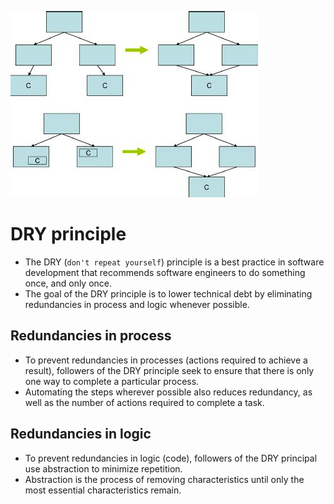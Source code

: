 
![img.png](../assests/dry_img.png)

# DRY principle
- The DRY (`don't repeat yourself`) principle is a best practice in software development that recommends software engineers to do something once, and only once.
- The goal of the DRY principle is to lower technical debt by eliminating redundancies in process and logic whenever possible.

## Redundancies in process
- To prevent redundancies in processes (actions required to achieve a result), followers of the DRY principle seek to ensure that there is only one way to complete a particular process. 
- Automating the steps wherever possible also reduces redundancy, as well as the number of actions required to complete a task.

## Redundancies in logic
- To prevent redundancies in logic (code), followers of the DRY principal use abstraction to minimize repetition. 
- Abstraction is the process of removing characteristics until only the most essential characteristics remain.